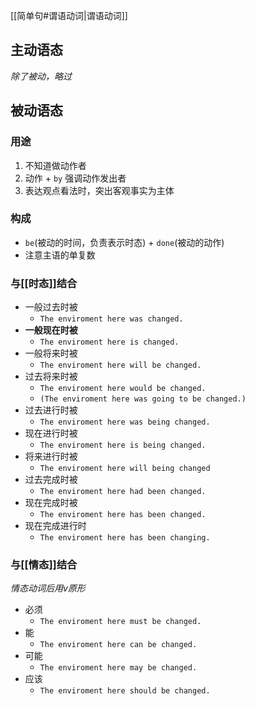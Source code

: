 [[简单句#谓语动词|谓语动词]]
## 主动语态
_除了被动，略过_
## 被动语态
### 用途
1. 不知道做动作者
2. 动作 + `by` 强调动作发出者
3. 表达观点看法时，突出客观事实为主体
### 构成
- `be`(被动的时间，负责表示时态) + `done`(被动的动作)
- 注意主语的单复数
### 与[[时态]]结合
- 一般过去时被
	- `The enviroment here was changed.`
- **一般现在时被**
	- `The enviroment here is changed.`
- 一般将来时被
	- `The enviroment here will be changed.`
- 过去将来时被
	- `The enviroment here would be changed.`
	- `(The enviroment here was going to be changed.)`
- 过去进行时被
	- `The enviroment here was being changed.`
- 现在进行时被
	- `The enviroment here is being changed.`
- 将来进行时被
	- `The enviroment here will being changed`
- 过去完成时被
	- `The enviroment here had been changed.`
- 现在完成时被
	- `The enviroment here has been changed.`
- 现在完成进行时
	- `The enviroment here has been changing.`
### 与[[情态]]结合
_情态动词后用v原形_
- 必须
	- `The enviroment here must be changed.`
- 能
	-  `The enviroment here can be changed.`
- 可能
	-  `The enviroment here may be changed.`
- 应该
	-  `The enviroment here should be changed.`

